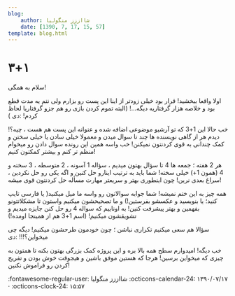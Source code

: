 ```yaml
---
blog:
    author: شااززز منگولیا
    date: [1390, 7, 17, 15, 57]
template: blog.html
---
```

# ۳+۱

<div class="cnt">
<p>سلام به همگی!</p>
<p>اولا واقعا ببخشید! قرار بود خیلی زودتر از اینا این پست رو بزارم ولی نتم یه مدت قطع بود و خلاصه هزار گرفتاریه دیگه...! (البته تموم کردن بازی رو هم جزو گرفتاریا لحاظ کردم! :دی )</p>
<p>خب حالا این 1+3 که تو آرشیو موضوعی اضافه شده و عنوانه این پست هم هست ، چیه؟! دیدم هر از گاهی نویسنده ها چند تا سوال میدن و معمولا خیلی سادن یا خیلی سختن و کمک چندانی به قوی کردنتون نمیکنن! خب واسه همین این رونده سوال دادن رو میخوام منظم تر کنم و بیشتر کمکتون کنیم!</p>
<p>هر 2 هفته ؛ جمعه ها 4 تا سؤال بهتون میدیم ، سؤاله 1 آسونه ، 2 متوسطه ، 3 سخته و 4 (همون 1+) خیلی سخته! شما باید به ترتیب اینارو حل کنین و اگه یکی رو حل نکردین ، سراغ بعدی نرین! چون اینطوری بهتر و سریعتر مهارت مسأله حل کردنتون قوی میشه!</p>
<p>همه چیز به این ختم نمیشه! شما جوابه سوالاتون رو واسه ما میل میکنید( یا فارسی تایپ کنید؛ یا بنویسید و عکسشو بفرستین!) و ما تصحیحشون میکنیم واستون تا مشکلاتتونو بفهمین و بهتر پیشرفت کنین! به اوناییم که سواله 4 رو حل کنن جایزه میدیم و تشویقشون میکنیم! (اسم 1+3 هم از همینجا اومده!)</p>
<p>سؤالا هم سعی میکنیم تکراری نباشن ؛ چون خودمون طرحشون میکنیم! دیگه چی میخواین؟!!! :دی</p>
<p>خب دیگه! امیدوارم سطح همه بالا بره و این پروژه کمک بزرگی بهتون بکنه تا همتون به چیزی که میخواین برسین! هرجا که هستین موفق باشین و هیجوقت خوش بودن و تفریح کردن رو فراموش نکنین!</p>
<p></p>
</div>

<div class="blog-info" markdown>
<span class="blog-author">
:fontawesome-regular-user: شااززز منگولیا
</span>
<span class="blog-date">
:octicons-calendar-24: ۱۳۹۰/۰۷/۱۷ · :octicons-clock-24: ۱۵:۵۷
</span>
</div>

